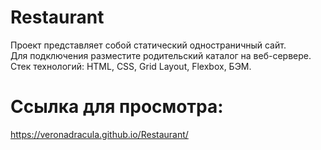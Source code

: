 # Restaurant  

Проект представляет собой статический одностраничный сайт.  
Для подключения разместите родительский каталог на веб-сервере.  
Стек технологий: HTML, CSS, Grid Layout, Flexbox, БЭМ.  

# Ссылка для просмотра:  
https://veronadracula.github.io/Restaurant/
